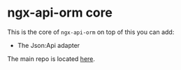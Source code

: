 # ngx-api-orm core

This is the core of  `ngx-api-orm` on top of this you can add:

* The Json:Api adapter

The main repo is located [here](https://github.com/maurei/ngx-api-orm/).